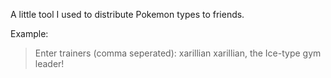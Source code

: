 A little tool I used to distribute Pokemon types to friends.

Example:
> Enter trainers (comma seperated):
> xarillian
> xarillian, the Ice-type gym leader!
